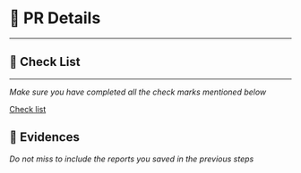 
# 📌 PR Details

---

## 📝 Check List

---
<i>Make sure you have completed all the check marks mentioned below</i>

[Check list](../assets/check-list.md)

## 📁 Evidences
<i>Do not miss to include the reports you saved in the previous steps</i>
